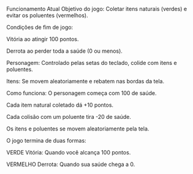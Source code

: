 Funcionamento Atual
Objetivo do jogo: Coletar itens naturais (verdes) e evitar os poluentes (vermelhos).

Condições de fim de jogo:

Vitória ao atingir 100 pontos.

Derrota ao perder toda a saúde (0 ou menos).

Personagem: Controlado pelas setas do teclado, colide com itens e poluentes.

Itens: Se movem aleatoriamente e rebatem nas bordas da tela.

 Como funciona:
O personagem começa com 100 de saúde.

Cada item natural coletado dá +10 pontos.

Cada colisão com um poluente tira -20 de saúde.

Os itens e poluentes se movem aleatoriamente pela tela.

O jogo termina de duas formas:

VERDE Vitória: Quando você alcança 100 pontos.

 VERMELHO Derrota: Quando sua saúde chega a 0.

